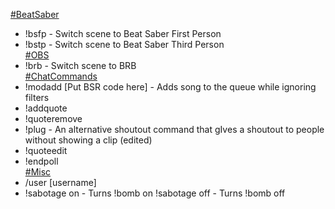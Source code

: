 [#BeatSaber](app://obsidian.md/index.html#BeatSaber)  
- !bsfp - Switch scene to Beat Saber First Person  
- !bstp - Switch scene to Beat Saber Third Person  
[#OBS](app://obsidian.md/index.html#OBS)  
- !brb - Switch scene to BRB  
[#ChatCommands](app://obsidian.md/index.html#ChatCommands)  
- !modadd [Put BSR code here] - Adds song to the queue while ignoring filters  
- !addquote  
- !quoteremove  
- !plug - An alternative shoutout command that gIves a shoutout to people without showing a clip (edited)  
- !quoteedit  
- !endpoll  
[#Misc](app://obsidian.md/index.html#Misc)  
- /user [username]  
- !sabotage on - Turns !bomb on !sabotage off - Turns !bomb off